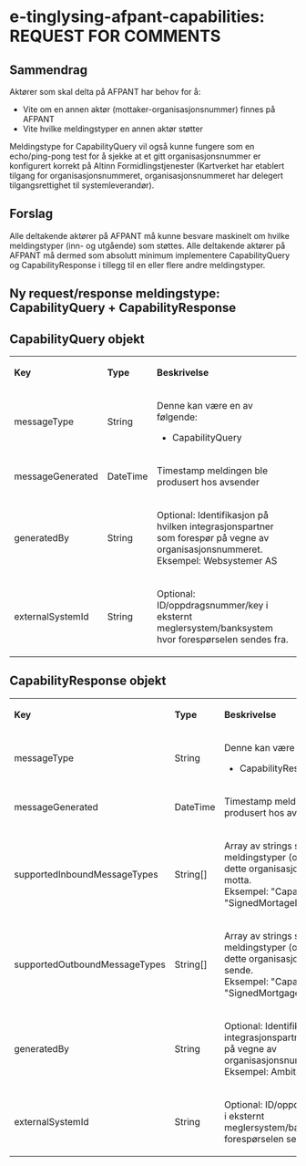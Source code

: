 # e-tinglysing-afpant-capabilities: REQUEST FOR COMMENTS
## Sammendrag
Aktører som skal delta på AFPANT har behov for å:
* Vite om en annen aktør (mottaker-organisasjonsnummer) finnes på AFPANT
* Vite hvilke meldingstyper en annen aktør støtter

Meldingstype for CapabilityQuery vil også kunne fungere som en echo/ping-pong test for å sjekke at et gitt organisasjonsnummer er konfigurert korrekt på Altinn Formidlingstjenester (Kartverket har etablert tilgang for organisasjonsnummeret, organisasjonsnummeret har delegert tilgangsrettighet til systemleverandør).

## Forslag
Alle deltakende aktører på AFPANT må kunne besvare maskinelt om hvilke meldingstyper (inn- og utgående) som støttes.
Alle deltakende aktører på AFPANT må dermed som absolutt minimum implementere CapabilityQuery og CapabilityResponse i tillegg til en eller flere andre meldingstyper.

## Ny request/response meldingstype: CapabilityQuery + CapabilityResponse
## CapabilityQuery objekt
<table>
	<tbody>
		<tr>
			<td><p><strong>Key</strong></p></td>
			<td><p><strong>Type</strong></p></td>
			<td><p><strong>Beskrivelse</strong></p></td>
		</tr>
		<tr>
			<td><p>messageType</p></td>
			<td><p>String</p></td>
			<td><p>Denne kan være en av følgende:</p><ul><li>CapabilityQuery</li></ul></td>
		</tr>
		<tr>
			<td><p>messageGenerated</p></td>
			<td><p>DateTime</p></td>
			<td><p>Timestamp meldingen ble produsert hos avsender</p></td>
		</tr>        
		<tr>
			<td><p>generatedBy</p></td>
			<td><p>String</p></td>
			<td><p>Optional: Identifikasjon på hvilken integrasjonspartner som forespør på vegne av organisasjonsnummeret.
            <br>Eksempel: Websystemer AS</p></td>
		</tr>
		<tr>
			<td><p>externalSystemId</p></td>
			<td><p>String</p></td>
			<td><p>Optional: ID/oppdragsnummer/key i eksternt meglersystem/banksystem hvor forespørselen sendes fra.</p></td>
		</tr>
	</tbody>
</table>

## CapabilityResponse objekt
<table>
	<tbody>
		<tr>
			<td><p><strong>Key</strong></p></td>
			<td><p><strong>Type</strong></p></td>
			<td><p><strong>Beskrivelse</strong></p></td>
		</tr>
		<tr>
			<td><p>messageType</p></td>
			<td><p>String</p></td>
			<td><p>Denne kan være en av følgende:</p><ul><li>CapabilityResponse</li></ul></td>
		</tr>
		<tr>
			<td><p>messageGenerated</p></td>
			<td><p>DateTime</p></td>
			<td><p>Timestamp meldingen ble produsert hos avsender</p></td>
		</tr>           
		<tr>
			<td><p>supportedInboundMessageTypes</p></td>
			<td><p>String[]</p></td>
			<td><p>Array av strings som angir hvilke meldingstyper (objektnavn) som dette organisasjonsnummeret kan motta.
            <br>Eksempel: "CapabilityQuery" "SignedMortageDeed"</p></td>
		</tr>       
		<tr>
			<td><p>supportedOutboundMessageTypes</p></td>
			<td><p>String[]</p></td>
			<td><p>Array av strings som angir hvilke meldingstyper (objektnavn) som dette organisasjonsnummeret kan sende.
            <br>Eksempel: "CapabilityResponse" "SignedMortgageDeedProcessed"</p></td>
		</tr>
		<tr>
			<td><p>generatedBy</p></td>
			<td><p>String</p></td>
			<td><p>Optional: Identifikasjon på hvilken integrasjonspartner som besvarer på vegne av organisasjonsnummeret.
            <br>Eksempel: Ambita AS</p></td>
		</tr>        	
		<tr>
			<td><p>externalSystemId</p></td>
			<td><p>String</p></td>
			<td><p>Optional: ID/oppdragsnummer/key i eksternt meglersystem/banksystem hvor forespørselen sendes fra.</p></td>
		</tr>
	</tbody>
</table>